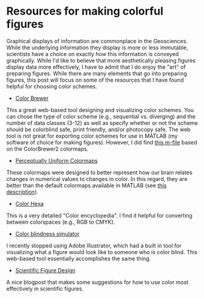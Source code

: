 # Resources for making colorful figures

Graphical displays of information are commonplace in the Geosciences. While the underlying information they display is more or less immutable, scientists have a choice on exactly *how* this information is conveyed graphically. While I'd like to believe that more aesthetically pleasing figures display data more effectively, I have to admit that I do enjoy the "art" of preparing figures. While there are many elements that go into preparing figures, this post will focus on some of the resources that I have found helpful for choosing color schemes.

* [Color Brewer](http://colorbrewer2.org/)

This a great web-based tool designing and visualizing color schemes. You can chose the type of color scheme (e.g., sequential vs. diverging) and the number of data classes (3-12) as well as specify whether or not the scheme should be colorblind safe, print friendly, and/or photocopy safe. The web tool is not great for exporting color schemes for use in MATLAB (my software of choice for making figures). However, I did find [this m-file](https://www.mathworks.com/matlabcentral/fileexchange/34087-cbrewer---colorbrewer-schemes-for-matlab) based on the ColorBrewer2 colormaps.

* [Perceptually Uniform Colormaps](https://www.mathworks.com/matlabcentral/fileexchange/51986-perceptually-uniform-colormaps)

These colormaps were designed to better represent how our brain relates changes in numerical values to changes in color. In this regard, they are better than the default colormaps available in MATLAB (see [this description](http://bids.github.io/colormap/)).

* [Color Hexa](http://www.colorhexa.com/)

This is a very detailed "Color encyclopedia". I find it helpful for converting between colorspaces (e.g., RGB to CMYK).

* [Color blindness simulator](http://www.etre.com/tools/colourblindsimulator/)

I recently stopped using Adobe Illustrator, which had a built in tool for visualizing what a figure would look like to someone who is color blind. This web-based tool essentially accomplishes the same thing.

* [Scientific Figure Design](http://figuredesign.blogspot.com/2012/04/meeting-recap-colors-in-figures.html)

A nice blogpost that makes some suggestions for how to use color most effectively in scientific figures.

 
